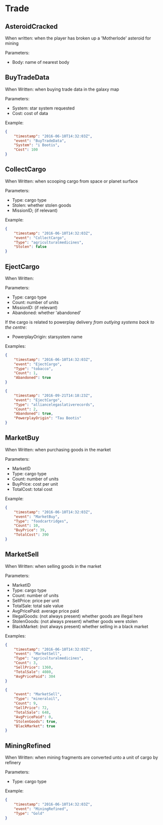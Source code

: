 # Trade

## AsteroidCracked

When written: when the player has broken up a 'Motherlode' asteroid for mining

Parameters:

- Body: name of nearest body

## BuyTradeData

When Written: when buying trade data in the galaxy map

Parameters:

- System: star system requested
- Cost: cost of data

Example:

```json
{
	"timestamp": "2016-06-10T14:32:03Z",
	"event": "BuyTradeData",
	"System": "i Bootis",
	"Cost": 100
}
```

## CollectCargo

When Written: when scooping cargo from space or planet surface

Parameters:

- Type: cargo type
- Stolen: whether stolen goods
- MissionID; (if relevant)

Example:

```json
{
	"timestamp": "2016-06-10T14:32:03Z",
	"event": "CollectCargo",
	"Type": "agriculturalmedicines",
	"Stolen": false
}
```

## EjectCargo

When Written:

Parameters:

- Type: cargo type
- Count: number of units
- MissionID: (if relevant)
- Abandoned: whether 'abandoned'

If the cargo is related to powerplay delivery _from outlying systems back to the centre_:

- PowerplayOrigin: starsystem name


Examples:
```json
{
	"timestamp": "2016-06-10T14:32:03Z",
	"event": "EjectCargo",
	"Type": "tobacco",
	"Count": 1,
	"Abandoned": true
}
```

```json
{
	"timestamp": "2016-09-21T14:18:23Z",
	"event": "EjectCargo",
	"Type": "alliancelegaslativerecords",
	"Count": 2,
	"Abandoned": true,
	"PowerplayOrigin": "Tau Bootis"
}
```

## MarketBuy

When Written: when purchasing goods in the market

Parameters:

- MarketID
- Type: cargo type
- Count: number of units
- BuyPrice: cost per unit
- TotalCost: total cost

Example:

```json
{
	"timestamp": "2016-06-10T14:32:03Z",
	"event": "MarketBuy",
	"Type": "foodcartridges",
	"Count": 10,
	"BuyPrice": 39,
	"TotalCost": 390
}
```

## MarketSell

When Written: when selling goods in the market

Parameters:

- MarketID
- Type: cargo type
- Count: number of units
- SellPrice: price per unit
- TotalSale: total sale value
- AvgPricePaid: average price paid
- IllegalGoods: (not always present) whether goods are illegal here
- StolenGoods: (not always present) whether goods were stolen
- BlackMarket: (not always present) whether selling in a black market

Examples:

```json
{
	"timestamp": "2016-06-10T14:32:03Z",
	"event": "MarketSell",
	"Type": "agriculturalmedicines",
	"Count": 3,
	"SellPrice": 1360,
	"TotalSale": 4080,
	"AvgPricePaid": 304
}
```

```json
{
	"event": "MarketSell",
	"Type": "mineraloil",
	"Count": 9,
	"SellPrice": 72,
	"TotalSale": 648,
	"AvgPricePaid": 0,
	"StolenGoods": true,
	"BlackMarket": true
}
```

## MiningRefined

When Written: when mining fragments are converted unto a unit of cargo by refinery

Parameters:

- Type: cargo type

Example:

```json
{
	"timestamp": "2016-06-10T14:32:03Z",
	"event": "MiningRefined",
	"Type": "Gold"
}
```
